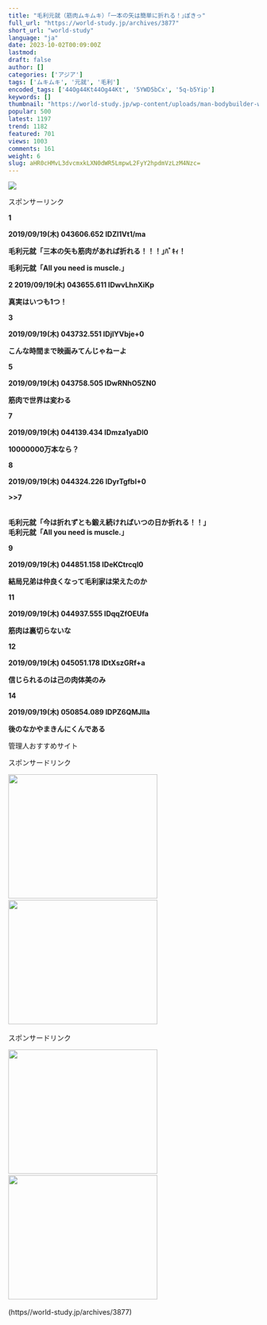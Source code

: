 ```yaml
---
title: "毛利元就（筋肉ムキムキ）「一本の矢は簡単に折れる！｣ぽきっ"
full_url: "https://world-study.jp/archives/3877"
short_url: "world-study"
language: "ja"
date: 2023-10-02T00:09:00Z
lastmod: 
draft: false
author: []
categories: ['アジア']
tags: ['ムキムキ', '元就', '毛利']
encoded_tags: ['44Og44Kt44Og44Kt', '5YWD5bCx', '5q-b5Yip']
keywords: []
thumbnail: "https://world-study.jp/wp-content/uploads/man-bodybuilder-workout-fitness-5668774.jpg"
popular: 500
latest: 1197
trend: 1182
featured: 701
views: 1003
comments: 161
weight: 6
slug: aHR0cHMvL3dvcmxkLXN0dWR5LmpwL2FyY2hpdmVzLzM4Nzc=
---
```


![](https://world-study.jp/wp-content/uploads/man-bodybuilder-workout-fitness-5668774.jpg)

<div><p class='ps-label'>スポンサーリンク</p><p class='ps-widget'></p><p class='t_h'><strong><p>1 <p> 2019/09/19(木) 043606.652 IDZl1Vt1/ma</p></p></strong></p><p><strong> 毛利元就「三本の矢も筋肉があれば折れる！！！｣ﾊﾞｷｨ！ </strong></p><p><strong>毛利元就「All you need is muscle.」</strong></p><p><strong>2 2019/09/19(木) 043655.611 IDwvLhnXiKp</strong></p><p class='t_b'><strong><p> 真実はいつも1つ！ </p></strong></p><p class='t_h'><strong><p>3 <p> 2019/09/19(木) 043732.551 IDjIYVbje+0</p></p></strong></p><p class='t_b'><strong><p> こんな時間まで映画みてんじゃねーよ </p></strong></p><p class='t_h'><strong><p>5 <p> 2019/09/19(木) 043758.505 IDwRNhO5ZN0</p></p></strong></p><p class='t_b'><strong><p> 筋肉で世界は変わる </p></strong></p><p class='t_h'><strong><p>7 <p> 2019/09/19(木) 044139.434 IDmza1yaDl0</p></p></strong></p><p class='t_b'><strong><p> 10000000万本なら？ </p></strong></p><p class='t_h t_i'><strong><p>8 <p> 2019/09/19(木) 044324.226 IDyrTgfbI+0</p></p></strong></p><p class='t_b t_i'><strong><p><p class='anchor'>>>7</p><br> 毛利元就「今は折れずとも鍛え続ければいつの日か折れる！！」<br> 毛利元就「All you need is muscle.」 </p></strong></p><p class='t_h'><strong><p>9 <p> 2019/09/19(木) 044851.158 IDeKCtrcqI0</p></p></strong></p><p class='t_b'><strong><p> 結局兄弟は仲良くなって毛利家は栄えたのか </p></strong></p><p class='t_h'><strong><p>11 <p> 2019/09/19(木) 044937.555 IDqqZfOEUfa</p></p></strong></p><p class='t_b'><strong><p> 筋肉は裏切らないな </p></strong></p><p class='t_h'><strong><p>12 <p> 2019/09/19(木) 045051.178 IDtXszGRf+a</p></p></strong></p><p class='t_b'><strong><p> 信じられるのは己の肉体美のみ </p></strong></p><p class='t_h'><strong><p>14 <p> 2019/09/19(木) 050854.089 IDPZ6QMJIla</p></p></strong></p><p class='t_b'><strong><p> 後のなかやまきんにくんである </p></strong></p> <p class='textwidget custom-html-widget'></p><p class='top_rss_down_title'> 管理人おすすめサイト </p> <p class='rss4'> </p><p class='posts-under-1'>スポンサードリンク</p><a href='https//hb.afl.rakuten.co.jp/hsc/22147dca.3eb27a4d.22147dcb.ab9930ba/?link_type=pict&ut=eyJwYWdlIjoic2hvcCIsInR5cGUiOiJwaWN0IiwiY29sIjoxLCJjYXQiOiI0NCIsImJhbiI6IjQ2MDEzNSIsImFtcCI6ZmFsc2V9' target='_blank' rel='nofollow sponsored noopener'><img src='https//hbb.afl.rakuten.co.jp/hsb/22147dca.3eb27a4d.22147dcb.ab9930ba/?me_id=1&me_adv_id=460135&t=pict' border='0' alt='' title=''></a> <br> <a href='https//px.a8.net/svt/ejp?a8mat=3TD6WR+3C9O2A+2PEO+1I1IKX' rel='nofollow'> <img border='0' width='300' height='250' alt='' src='https//www23.a8.net/svt/bgt?aid=230722875202&wid=005&eno=01&mid=s00000012624009077000&mc=1'></a> <img border='0' width='1' height='1' src='https//www10.a8.net/0.gif?a8mat=3TD6WR+3C9O2A+2PEO+1I1IKX' alt=''> <a href='https//px.a8.net/svt/ejp?a8mat=3TD6WR+4491HU+54ZG+609HT' rel='nofollow'> <img border='0' width='300' height='250' alt='' src='https//www29.a8.net/svt/bgt?aid=230722875249&wid=005&eno=01&mid=s00000023974001009000&mc=1'></a> <img border='0' width='1' height='1' src='https//www18.a8.net/0.gif?a8mat=3TD6WR+4491HU+54ZG+609HT' alt=''> <p class='posts-under-1'>スポンサードリンク</p><a href='https//px.a8.net/svt/ejp?a8mat=3BQDI5+2RFHW2+3D3Q+65U41' rel='nofollow'> <img border='0' width='300' height='250' alt='' src='https//www28.a8.net/svt/bgt?aid=201104861167&wid=005&eno=01&mid=s00000015695001035000&mc=1'></a> <img border='0' width='1' height='1' src='https//www17.a8.net/0.gif?a8mat=3BQDI5+2RFHW2+3D3Q+65U41' alt=''> <a href='https//px.a8.net/svt/ejp?a8mat=3H5J7Z+P0B9U+50+35UAKX' rel='nofollow'> <img border='0' width='300' height='250' alt='' src='https//www23.a8.net/svt/bgt?aid=210210191042&wid=005&eno=01&mid=s00000000018019121000&mc=1'></a> <img border='0' width='1' height='1' src='https//www10.a8.net/0.gif?a8mat=3H5J7Z+P0B9U+50+35UAKX' alt=''> </div>

(https//world-study.jp/archives/3877)
